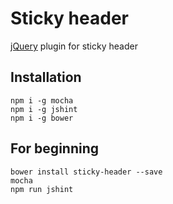 # Sticky header
[jQuery](https://jquery.com/) plugin for sticky header

## Installation
```
npm i -g mocha
npm i -g jshint
npm i -g bower
```

## For beginning
```
bower install sticky-header --save
mocha
npm run jshint
```
